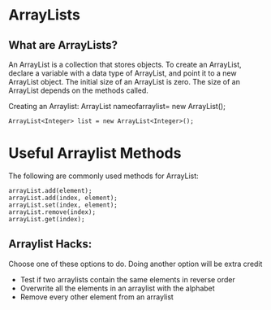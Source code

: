 # ArrayLists


## What are ArrayLists?
An ArrayList is a collection that stores objects. To create an ArrayList, declare a variable with a data type of ArrayList, and point it to a new ArrayList object. The initial size of an ArrayList is zero. The size of an ArrayList depends on the methods called.

Creating an Arraylist:
ArrayList<type> nameofarraylist= new ArrayList<type>();

```
ArrayList<Integer> list = new ArrayList<Integer>();
```


# Useful Arraylist Methods
The following are commonly used methods for ArrayList:

```
arrayList.add(element);
arrayList.add(index, element);
arrayList.set(index, element);
arrayList.remove(index);
arrayList.get(index);
```


## Arraylist Hacks:
Choose one of these options to do. Doing another option will be extra credit
- Test if two arraylists contain the same elements in reverse order
- Overwrite all the elements in an arraylist with the alphabet
- Remove every other element from an arraylist
